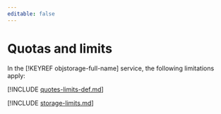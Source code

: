 ```yaml
---
editable: false
---
```


# Quotas and limits

In the [!KEYREF objstorage-full-name] service, the following limitations apply:

[!INCLUDE [quotes-limits-def.md](../../_includes/quotes-limits-def.md)]

[!INCLUDE [storage-limits.md](../../_includes/storage-limits.md)]

